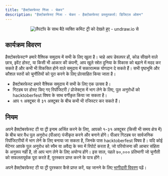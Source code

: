 ```yaml
---
title: "हैक्टोबरफेस्ट निंजा - चेकर"
description: "हैक्टोबरफेस्ट निंजा - चेकर - हैक्टोबरफेस्ट प्रस्तुतकर्ता: डिजिटल ओशन"
---
```


<center>
  <img class="Splash-Image" alt="लैपटॉप के साथ बैठे व्यक्ति कमिट ट्री को देखते हुए - undraw.io से" />
</center>

## कार्यक्रम विवरण

हैक्टोबरफेस्ट® हमारे वैश्विक समुदाय में सभी के लिए खुला है। चाहे आप डेवलपर हों, कोड सीखने वाले छात्र, इवेंट होस्ट, या किसी भी आकार की कंपनी, आप खुले स्रोत दुनिया के विकास को बढ़ाने में मदद कर सकते हैं और कभी भी विकसित होने वाले समुदाय में सकारात्मक योगदान दे सकते हैं। सभी पृष्ठभूमि और कौशल स्तरों को चुनौतियों को पूरा करने के लिए प्रोत्साहित किया जाता है।

* हैक्टोबरफेस्ट हमारे वैश्विक समुदाय में सभी के लिए एक उत्सव है।
* गिटहब पर होस्ट किए गए रिपॉजिटरी / प्रोजेक्ट्स में भाग लेने के लिए, पुल अनुरोधों को hacktoberfest विषय के साथ वर्गीकृत किया जा सकता है।
* आप १ अक्टूबर से ३१ अक्टूबर के बीच कभी भी रजिस्टर कर सकते हैं।

## नियम

अपने हैक्टोबरफेस्ट टी या ट्री इनाम अर्जित करने के लिए, आपको १-३१ अक्टूबर (किसी भी समय क्षेत्र में) के बीच चार वैध पुल अनुरोध (पीआर) पंजीकृत करने और बनाने होंगे। पीआर गिटहब पर सार्वजनिक रिपॉजिटरीयों में भाग लेने के लिए बनाया जा सकता है, जिनके पास hacktoberfest विषय है। यदि कोई मेंटेनर आपके पुल अनुरोध को स्पैम या अवैद्य के रूप में रिपोर्ट करता है, जो परियोजना की आचार संहिता के अनुरूप नहीं है, तो आप भाग लेने के लिए अयोग्य होंगे। इस साल, पहले ७०,००० प्रतिभागी जो चुनौती को सफलतापूर्वक पूरा करते हैं, पुरस्कार प्राप्त करने के पात्र होंगे।

अपने हैक्टोबरफेस्ट टी या ट्री पुरस्कार कैसे प्राप्त करें, यह जानने के लिए [भागीदारी विवरण](https://hacktoberfest.digitalocean.com/details) पढ़ें।
